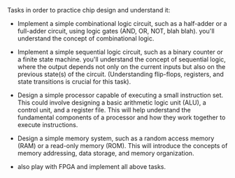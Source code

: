 
Tasks in order to practice chip design and understand it:

- Implement a simple combinational logic circuit, such as a half-adder or a full-adder circuit, using logic gates (AND, OR, NOT, blah blah). you'll understand the concept of combinational logic.

- Implement a simple sequential logic circuit, such as a binary counter or a finite state machine. you'll understand the concept of sequential logic, where the output depends not only on the current inputs but also on the previous state(s) of the circuit. (Understanding flip-flops, registers, and state transitions is crucial for this task).

- Design a simple processor capable of executing a small instruction set. This could involve designing a basic arithmetic logic unit (ALU), a control unit, and a register file. This will help understand the fundamental components of a processor and how they work together to execute instructions.

- Design a simple memory system, such as a random access memory (RAM) or a read-only memory (ROM). This will introduce the concepts of memory addressing, data storage, and memory organization.

- also play with FPGA and implement all above tasks.
